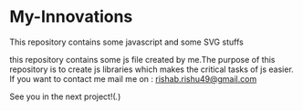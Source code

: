 # My-Innovations
This repository contains some javascript and some SVG stuffs

this repository contains some js file created by me.The purpose of this repository is to create js libraries which makes the critical tasks 
of js easier.
If you want to contact me 
mail me on : rishab.rishu49@gmail.com

See you in the next project!(*.*)
